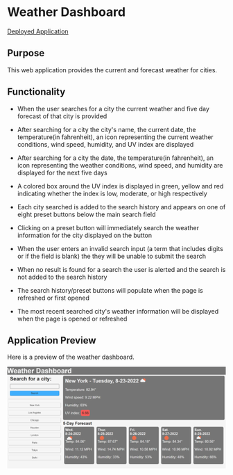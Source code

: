 # Weather Dashboard
[Deployed Application](https://kwlucas.github.io/Weather-Dashboard/)

## Purpose

This web application provides the current and forecast weather for cities.

## Functionality

* When the user searches for a city the current weather and five day forecast of that city is provided

* After searching for a city the city's name, the current date, the temperature(in fahrenheit), an icon representing the current weather conditions, wind speed, humidity, and UV index are displayed

* After searching for a city the date, the temperature(in fahrenheit), an icon representing the weather conditions, wind speed, and humidity are displayed for the next five days

* A colored box around the UV index is displayed in green, yellow and red indicating whether the index is low, moderate, or high respectively

* Each city searched is added to the search history and appears on one of eight preset buttons below the main search field

* Clicking on a preset button will immediately search the weather information for the city displayed on the button

* When the user enters an invalid search input (a term that includes digits or if the field is blank) the they will be unable to submit the search

* When no result is found for a search the user is alerted and the search is not added to the search history

* The search history/preset buttons will populate when the page is refreshed or first opened 

* The most recent searched city's weather information will be displayed when the page is opened or refreshed

## Application Preview

Here is a preview of the weather dashboard.

![application preview](./assets/images/preview.PNG)
